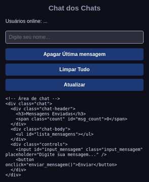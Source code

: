 <!DOCTYPE html>
<html lang="pt-BR">
<head>
  <meta charset="UTF-8" />
  <meta name="viewport" content="width=device-width, initial-scale=1.0"/>
  <title>Sistema de mensagens</title>
  <style>
    * {
      box-sizing: border-box;
    }
    html, body {
      margin: 0;
      min-height: 100vh;
      background: #0f0f1a;
      font-family: Arial, Helvetica, sans-serif;
      color: #e0e0ff;
      overflow-x: hidden;
      font-size: 16px;
      height: 100%;
    }

    .container {
  display: flex;
  gap: 30px;
  padding: 30px;
  flex-wrap: nowrap;
  width: 100%;
  height: 100vh;
}

.corpo {
  flex-shrink: 0;
  width: 300px;
  background: #1b1b2f;
  padding: 30px;
  border-radius: 10px;
  box-shadow: 0 2px 10px rgba(144, 134, 235, 0.425);
  display: flex;
  flex-direction: column;
  gap: 15px;
}



.chat {
  flex-grow: 1;
  height: 100%;
  background: #1b1b2f;
  padding: 30px;
  border-radius: 10px;
  box-shadow: 0 2px 10px rgba(144, 134, 235, 0.425);
  display: flex;
  flex-direction: column;
  overflow: hidden;
}


    .chat-header {
      display: flex;
      justify-content: space-between;
      align-items: center;
      margin-bottom: 10px;
    }

    .chat-header h3 {
      margin: 0;
      color: #e0e0ffa2;
      font-size: 1.2rem;
    }

    .chat-header .count {
      font-size: 0.9em;
      color: #9c9b9b;
    }

    .chat-body {
      flex: 1;
      overflow-y: auto;
      padding-right: 5px;
    }

    ul {
      list-style: none;
      margin: 0;
      padding: 0;
    }

    li {
      background: #292940;
      margin-bottom: 5px;
      padding: 10px;
      border-radius: 5px;
      position: relative;
      font-size: 0.9rem;
      line-height: 1.4;
      color: #e0e0ff;
      border-left: 3px solid rgba(8,123,255,0.65);
    }

    .timestamp {
      position: absolute;
      right: 8px;
      bottom: 4px;
      font-size: 0.6rem;
      color: #9c9b9b;
    }

    .controls, .botoes {
      display: flex;
      gap: 10px;
      flex-wrap: wrap;
      margin-top: 10px;
    }

    .input_userr, .input_mensagem {
      width: 100%;
      padding: 10px;
      margin: 5px 0;
      background: #2c2c3a;
      color: #fff;
      border: 1px solid #e0e0ff;
      border-radius: 5px;
      font-size: 1rem;
    }

    button {
      padding: 10px;
      width: 100%;
      background: rgb(28,56,117);
      color: #fff;
      border: none;
      border-radius: 5px;
      font-weight: bold;
      cursor: pointer;
      transition: background-color 0.3s;
      font-size: 1rem;
    }

    button:hover {
      background: rgba(8,123,255,0.65);
    }

    h2 {
      text-align: center;
      color: #e0e0ffa2;
      font-size: 1.4rem;
    }

    /* Tablet e menores */
    @media (max-width: 992px) {
      .container {
        flex-direction: column;
        gap: 20px;
        padding: 20px;
      }
      .chat {
        height: 450px;
      }
      .corpo {
        width: 100%;
      }
    }

    /* Celulares */
    @media (max-width: 600px) {
      body {
        font-size: 15px;
      }

      .container {
        padding: 15px;
      }

      .chat, .corpo {
        padding: 20px;
      }

      h2, .chat-header h3 {
        font-size: 1.2rem;
      }

      button {
        font-size: 0.95rem;
      }

      .input_userr, .input_mensagem {
        font-size: 0.95rem;
      }
    }

    /* Celulares muito pequenos */
    @media (max-width: 400px) {
      body {
        font-size: 14px;
      }

      .chat {
        height: 400px;
      }

      .chat-header h3 {
        font-size: 1rem;
      }

      .timestamp {
        font-size: 0.55rem;
      }

      button {
        padding: 8px;
      }
    }
  </style>
</head>
<body>
  <div class="container">
    <!-- Painel lateral -->
    <div class="corpo">
      <h2>Chat dos Chats</h2>
      <p id="usuarios_online">Usuários online: ...</p>
      <div class="controls">
        <input id="input_userr" class="input_userr" placeholder="Digite seu nome..." />
      </div>
      <div class="botoes">
        <button onclick="confirmRemoveLast()">Apagar Última mensagem</button>
        <button onclick="confirmRemoveAll()">Limpar Tudo</button>
        <button onclick="recarregar()">Atualizar</button>
      </div>
    </div>

    <!-- Área de chat -->
    <div class="chat">
      <div class="chat-header">
        <h3>Mensagens Enviadas</h3>
        <span class="count" id="msg_count">0</span>
      </div>
      <div class="chat-body">
        <ul id="lista_mensagens"></ul>
      </div>
      <div class="controls">
        <input id="input_mensagem" class="input_mensagem" placeholder="Digite sua mensagem..." />
        <button onclick="enviar_mensagem()">Enviar</button>
      </div>
    </div>
  </div>

  <script>
    function mostrar_usuarios_online() {
      fetch("http://vianetminas.com.br/mensagens/quantos_online.php")
        .then(res => res.json())
        .then(data => {
          document.getElementById("usuarios_online").textContent =
            "Usuários online: " + data.total;
        });
    }
    setInterval(mostrar_usuarios_online, 5000);

    let mensagens = [];

    function atualizar_tela() {
      const ul = document.getElementById("lista_mensagens");
      ul.innerHTML = "";
      mensagens.forEach(({ text, time }, i) => {
        const li = document.createElement("li");
        li.textContent = `${i+1}. ${text}`;
        const ts = document.createElement("div");
        ts.className = "timestamp";
        ts.textContent = time;
        li.appendChild(ts);
        ul.appendChild(li);
      });
      document.getElementById("msg_count").textContent = mensagens.length;
      ul.scrollTop = ul.scrollHeight;
    }

    function enviar_mensagem() {
      const inpMsg = document.getElementById("input_mensagem");
      const inpUser = document.getElementById("input_userr");
      const texto = inpMsg.value.trim();
      const usuario = inpUser.value.trim();
      if (!usuario || !texto) {
        alert("Nome e mensagem obrigatórios");
        return;
      }
      if (usuario.length > 100 || texto.length > 100) {
        alert("Máximo 100 caracteres");
        return;
      }
      const fullText = `${usuario}: ${texto}`;
      const agora = new Date().toLocaleTimeString();
      mensagens.push({ text: fullText, time: agora });
      atualizar_tela();

      fetch("http://vianetminas.com.br/mensagens/enviar_mensagem.php", {
        method: "POST",
        headers: { "Content-Type": "application/x-www-form-urlencoded" },
        body: "mensagem=" + encodeURIComponent(fullText)
      }).then(() => recarregar());

      inpMsg.value = "";
    }

    function recarregar() {
      fetch("http://vianetminas.com.br/mensagens/listar_mensagens.php")
        .then(res => res.json())
        .then(data => {
          mensagens = data.map(obj => ({
            text: obj.conteudo,
            time: new Date().toLocaleTimeString()
          }));
          atualizar_tela();
        });
    }
    setInterval(recarregar, 3000);
    window.onload = recarregar;

    function confirmRemoveLast() {
      if (confirm("Apagar última mensagem?")) {
        fetch("http://vianetminas.com.br/mensagens/remover_ultima.php")
          .then(() => {
            mensagens.pop();
            atualizar_tela();
          });
      }
    }

    function confirmRemoveAll() {
      if (confirm("Apagar todas as mensagens?")) {
        mensagens = [];
        atualizar_tela();
        fetch("http://vianetminas.com.br/mensagens/limpar_mensagens.php");
      }
    }

    document.getElementById("input_mensagem")
      .addEventListener("keydown", e => {
        if (e.key === "Enter") {
          e.preventDefault();
          enviar_mensagem();
        }
      });
  </script>
</body>
</html>
